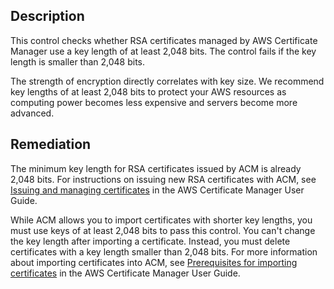 ## Description

This control checks whether RSA certificates managed by AWS Certificate Manager use a key length of at least 2,048 bits. The control fails if the key length is smaller than 2,048 bits.

The strength of encryption directly correlates with key size. We recommend key lengths of at least 2,048 bits to protect your AWS resources as computing power becomes less expensive and servers become more advanced.

## Remediation

The minimum key length for RSA certificates issued by ACM is already 2,048 bits. For instructions on issuing new RSA certificates with ACM, see [Issuing and managing certificates](https://docs.aws.amazon.com/acm/latest/userguide/gs.html) in the AWS Certificate Manager User Guide.

While ACM allows you to import certificates with shorter key lengths, you must use keys of at least 2,048 bits to pass this control. You can't change the key length after importing a certificate. Instead, you must delete certificates with a key length smaller than 2,048 bits. For more information about importing certificates into ACM, see [Prerequisites for importing certificates](https://docs.aws.amazon.com/acm/latest/userguide/import-certificate-prerequisites.html) in the AWS Certificate Manager User Guide.
